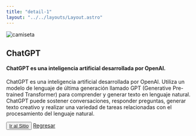 ```yaml
---
title: "detail-1"
layout: "../../layouts/Layout.astro"
---
```


<section transition:animate="slide"  class='flex gap-7 justify-center items-center flex-wrap text-white px-8% py-20'>
   <img class='rounded-xl' src="/images/img1.webp" alt="camiseta" />
   <div class='flex flex-col gap-4'>
   <h2 class='text-transparent bg-clip-text bg-gradient-to-br from-indigo-600 from-10% via-primary via-30% to-green-600 font-semibold'>ChatGPT</h2>
   <h4>ChatGPT es una inteligencia artificial desarrollada por OpenAI.</h4>
   <p class='max-w-md'>
ChatGPT es una inteligencia artificial desarrollada por OpenAI. Utiliza un modelo de lenguaje de última generación llamado GPT (Generative Pre-trained Transformer) para comprender y generar texto en lenguaje natural. ChatGPT puede sostener conversaciones, responder preguntas, generar texto creativo y realizar una variedad de tareas relacionadas con el procesamiento del lenguaje natural. </p>
   <button class='w-20 h-7 border-gray-50 border-2 rounded-md flex justify-center items-center hover:bg-blue-900 transition'> <a href="https://chat.openai.com/" target="_blank">Ir al Sitio</a> </button>
   <span><a href="/products">Regresar</a></span>
   </div>
</section>

<style>
   section{
      width:100%;
      min-height: calc(100vh - 52px)
   }

</style>

